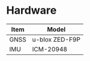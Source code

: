 # Hardware

| Item | Model         |
| ---- | -------------- |
| GNSS | u-blox ZED-F9P |
| IMU  | ICM-20948      |
